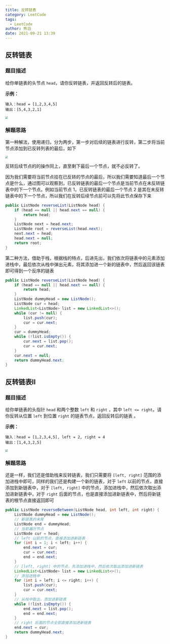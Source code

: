 ```yaml
---
title: 反转链表
category: LeetCode
tags:
  - LeetCode
author: 熊滔
date: 2021-09-21 13:39
---
```


## 反转链表

### 题目描述

给你单链表的头节点 `head`，请你反转链表，并返回反转后的链表。

**示例：**

```
输入：head = [1,2,3,4,5]
输出：[5,4,3,2,1]
```

<img src="https://cdn.jsdelivr.net/gh/LastKnightCoder/ImgHosting3@master/反转链表-Page-1.drawio.ksqibkndd0w.png" style="zoom: 50%;">

### 解题思路

第一种解法，使用递归，分为两步，第一步对后续的链表进行反转，第二步将当前节点添加到已反转列表的最后，如下

<img src="https://cdn.jsdelivr.net/gh/LastKnightCoder/ImgHosting3@master/反转链表-Page-3.drawio.3hty8k4b7fa0.png" style="zoom: 50%;">

反转后续节点的的操作同上，直至剩下最后一个节点，就不必反转了。

因为我们需要将当前节点挂在已反转的节点的最后，所以我们需要知道最后一个节点是什么，通过图可以观察到，已反转链表的最后一个节点是当前节点在未反转链表中的下一个节点。例如当前节点 1，已反转链表的最后一个节点 2 是其在未反转链表中的下一个节点，所以我们在反转后续节点前可以先将此节点保存下来

```java
public ListNode reverseList(ListNode head) {
    if (head == null || head.next == null) {
        return head;
    }
    ListNode next = head.next;
    ListNode root = reverseList(head.next);
    next.next = head;
    head.next = null;
    return root;
}
```

第二种方法，借助于栈，根据栈的特点，后进先出，我们依次将链表中的元素添加进栈中，最后依次从栈中弹出元素，将其添加进一个新的链表中，然后返回该链表即可得到一个反序的链表

```java
public ListNode reverseList(ListNode head) {
    if (head == null || head.next == null) {
        return head;
    }
    ListNode dummyHead = new ListNode();
    ListNode cur = head;
    LinkedList<ListNode> list = new LinkedList<>();
    while (cur != null) {
        list.push(cur);
        cur = cur.next;
    }
    cur = dummyHead;
    while (!list.isEmpty()) {
        cur.next = list.pop();
        cur = cur.next;
    }
    cur.next = null;
    return dummyHead.next;
}
```

## 反转链表II

### 题目描述

给你单链表的头指针 `head` 和两个整数 `left` 和 `right` ，其中 `left <= right`。请你反转从位置 `left` 到位置 `right` 的链表节点，返回反转后的链表 。

**示例：**

```
输入：head = [1,2,3,4,5], left = 2, right = 4
输出：[1,4,3,2,5]
```

<img src="https://cdn.jsdelivr.net/gh/LastKnightCoder/ImgHosting3@master/反转链表-Page-2.drawio.2ndr1o68bim0.png" style="zoom: 50%;">

### 解题思路

还是一样，我们还是借助栈来反转链表，我们只需要将 `[left, right]` 范围的添加进栈中即可，同样的我们还是构建一个新的链表，对于 `left` 以前的节点，直接添加到新链表中，对于 `[left, right]` 中的节点，添加进栈中，然后依次取出添加进新链表中，对于 `right` 后面的节点，也是直接添加进新链表中，然后将新链表的根节点直接返回即可

```java
public ListNode reverseBetween(ListNode head, int left, int right) {
    ListNode dummyHead = new ListNode();
    // 新链表的末尾
    ListNode end = dummyHead;
    // 当前遍历节点
    ListNode cur = head;
    // left 以前的节点，直接添加进新链表
    for (int i = 1; i < left; i++) {
        end.next = cur;
        cur = cur.next;
        end = end.next;
    }
    // [left, right] 中的节点，先添加进栈中，然后依次取出添加进新链表
    LinkedList<ListNode> list = new LinkedList<>();
    // 添加进栈中
    for (int i = left; i <= right; i++) {
        list.push(cur);
        cur = cur.next;
    }
    // 从栈中取出，添加进新链表
    while (!list.isEmpty()) {
        end.next = list.pop();
        end = end.next;
    }
    // right 后面的节点全部直接添加进新链表
    end.next = cur;
    return dummyHead.next;
}
```